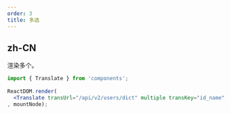```yaml
---
order: 3
title: 多选
---
```


## zh-CN

渲染多个。

```jsx
import { Translate } from 'components';
    
ReactDOM.render(
  <Translate transUrl="/api/v2/users/dict" multiple transKey="id_name" value={'1,2'}/>
, mountNode);
```
